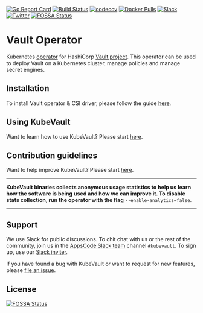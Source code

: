 [![Go Report Card](https://goreportcard.com/badge/kubevault.dev/operator)](https://goreportcard.com/report/kubevault.dev/operator)
[![Build Status](https://github.com/kubevault/operator/workflows/CI/badge.svg)](https://github.com/kubevault/operator/actions?workflow=CI)
[![codecov](https://codecov.io/gh/kubevault/operator/branch/master/graph/badge.svg)](https://codecov.io/gh/kubevault/operator)
[![Docker Pulls](https://img.shields.io/docker/pulls/kubevault/vault-operator.svg)](https://hub.docker.com/r/kubevault/vault-operator/)
[![Slack](https://slack.appscode.com/badge.svg)](https://slack.appscode.com)
[![Twitter](https://img.shields.io/twitter/follow/kubevault.svg?style=social&logo=twitter&label=Follow)](https://twitter.com/intent/follow?screen_name=KubeVault)
[![FOSSA Status](https://app.fossa.io/api/projects/git%2Bgithub.com%2Fkubevault%2Foperator.svg?type=shield)](https://app.fossa.io/projects/git%2Bgithub.com%2Fkubevault%2Foperator?ref=badge_shield)

# Vault Operator

Kubernetes [operator](https://coreos.com/blog/introducing-operators.html) for HashiCorp [Vault project](https://www.vaultproject.io/). This operator can be used to deploy Vault on a Kubernetes cluster, manage policies and manage secret engines.

## Installation
To install Vault operator & CSI driver, please follow the guide [here](https://kubevault.com/docs/latest/setup/).

## Using KubeVault
Want to learn how to use KubeVault? Please start [here](https://kubevault.com/docs/latest/guides/).

## Contribution guidelines
Want to help improve KubeVault? Please start [here](https://kubevault.com/docs/latest/setup/developer-guide/overview/).

---

**KubeVault binaries collects anonymous usage statistics to help us learn how the software is being used and how we can improve it. To disable stats collection, run the operator with the flag** `--enable-analytics=false`.

---

## Support
We use Slack for public discussions. To chit chat with us or the rest of the community, join us in the [AppsCode Slack team](https://appscode.slack.com/messages/kubevault/) channel `#kubevault`. To sign up, use our [Slack inviter](https://slack.appscode.com/).

If you have found a bug with KubeVault or want to request for new features, please [file an issue](https://github.com/kubevault/project/issues/new).


## License
[![FOSSA Status](https://app.fossa.io/api/projects/git%2Bgithub.com%2Fkubevault%2Foperator.svg?type=large)](https://app.fossa.io/projects/git%2Bgithub.com%2Fkubevault%2Foperator?ref=badge_large)